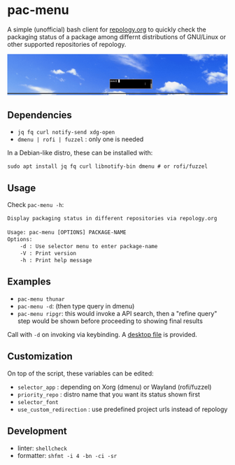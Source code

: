 # pac-menu
A simple (unofficial) bash client for [repology.org](https://repology.org/) to
quickly check the packaging status of a package among differnt distributions of
GNU/Linux or other supported repositories of repology.

<p align="center">
  <img src="docs/screencast.gif">
</p>

## Dependencies
- `jq fq curl notify-send xdg-open`
- `dmenu | rofi | fuzzel` : only one is needed

In a Debian-like distro, these can be installed with:

``` shell
sudo apt install jq fq curl libnotify-bin dmenu # or rofi/fuzzel
```

## Usage
Check `pac-menu -h`:

```console
Display packaging status in different repositories via repology.org

Usage: pac-menu [OPTIONS] PACKAGE-NAME
Options:
    -d : Use selector menu to enter package-name
    -V : Print version
    -h : Print help message
```

## Examples
- `pac-menu thunar`
- `pac-menu -d`: (then type query in dmenu)
- `pac-menu ripgr`: this would invoke a API search, then a "refine query" step
                    would be shown before proceeding to showing final results

Call with `-d` on invoking via keybinding. A [desktop
file](contrib/repology.desktop) is provided.

## Customization
On top of the script, these variables can be edited:
- `selector_app` : depending on Xorg (dmenu) or Wayland (rofi/fuzzel) 
- `priority_repo` : distro name that you want its status shown first
- `selector_font`
- `use_custom_redirection` : use predefined project urls instead of repology

## Development
- linter: `shellcheck`
- formatter: `shfmt -i 4 -bn -ci -sr`

